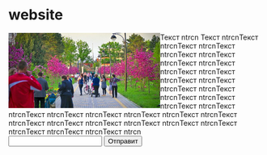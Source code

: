 # website

<div><div style="float:left;height:150px;width:300px;"><img src="bot.jpg"></div>Текст ntrcn Текст ntrcnТекст ntrcnТекст ntrcnТекст ntrcnТекст ntrcnТекст ntrcnТекст ntrcnТекст ntrcnТекст ntrcnТекст ntrcnТекст ntrcnТекст ntrcnТекст ntrcnТекст ntrcnТекст ntrcnТекст ntrcnТекст ntrcnТекст ntrcnТекст ntrcnТекст ntrcnТекст ntrcnТекст ntrcnТекст ntrcnТекст ntrcnТекст ntrcnТекст ntrcnТекст ntrcnТекст ntrcnТекст ntrcnТекст ntrcnТекст ntrcnТекст ntrcnТекст ntrcn</div>

<form>
  <input type="text">
  <input type="button" value="Отправит">
  </form>
